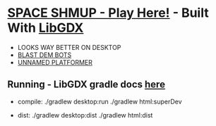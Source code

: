 # [SPACE SHMUP - Play Here!](https://golddaniel.itch.io/shmup) - Built With [LibGDX](https://libgdx.badlogicgames.com/)
  * LOOKS WAY BETTER ON DESKTOP
  * [BLAST DEM BOTS](https://github.com/goldDaniel/BLAST_DEM_BOTS)
  * [UNNAMED PLATFORMER](https://github.com/goldDaniel/platformer_project)

## Running - LibGDX gradle docs [here](https://github.com/libgdx/libgdx/wiki/Gradle-on-the-Commandline)

 * compile: ./gradlew desktop:run
            ./gradlew html:superDev
            
 * dist:    ./gradlew desktop:dist
            ./gradlew html:dist

